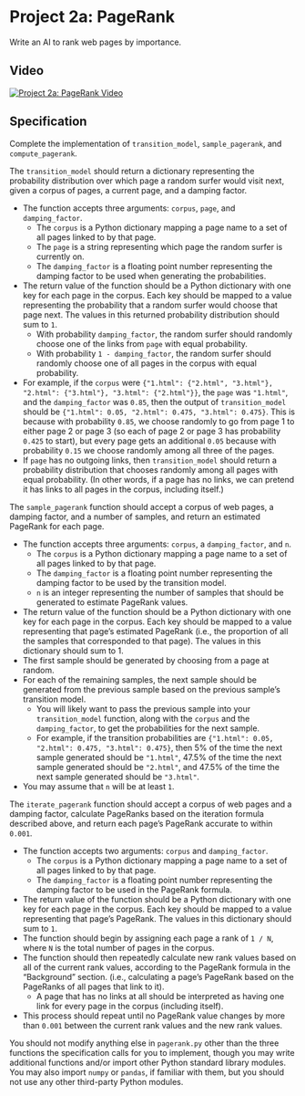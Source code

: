 # Project 2a: PageRank

Write an AI to rank web pages by importance.

## Video

[![Project 2a: PageRank Video](https://i.ytimg.com/vi/u5WwkM6a9WU/hqdefault.jpg?sqp=-oaymwEZCPYBEIoBSFXyq4qpAwsIARUAAIhCGAFwAQ==&rs=AOn4CLB1rDkWemZnHI2DD1MwH5-1bvNnjw)](https://www.youtube.com/watch?v=u5WwkM6a9WU)

## Specification

Complete the implementation of `transition_model`, `sample_pagerank`, and `compute_pagerank`.

The `transition_model` should return a dictionary representing the probability distribution over which page a random surfer would visit next, given a corpus of pages, a current page, and a damping factor.

- The function accepts three arguments: `corpus`, `page`, and `damping_factor`.
    - The `corpus` is a Python dictionary mapping a page name to a set of all pages linked to by that page.
    - The `page` is a string representing which page the random surfer is currently on.
    - The `damping_factor` is a floating point number representing the damping factor to be used when generating the probabilities.
- The return value of the function should be a Python dictionary with one key for each page in the corpus. Each key should be mapped to a value representing the probability that a random surfer would choose that page next. The values in this returned probability distribution should sum to `1`.
    - With probability `damping_factor`, the random surfer should randomly choose one of the links from `page` with equal probability.
    - With probability `1 - damping_factor`, the random surfer should randomly choose one of all pages in the corpus with equal probability.
- For example, if the `corpus` were `{"1.html": {"2.html", "3.html"}, "2.html": {"3.html"}, "3.html": {"2.html"}}`, the `page` was `"1.html"`, and the `damping_factor` was `0.85`, then the output of `transition_model` should be `{"1.html": 0.05, "2.html": 0.475, "3.html": 0.475}`. This is because with probability `0.85`, we choose randomly to go from page 1 to either page 2 or page 3 (so each of page 2 or page 3 has probability `0.425` to start), but every page gets an additional `0.05` because with probability `0.15` we choose randomly among all three of the pages.
- If `page` has no outgoing links, then `transition_model` should return a probability distribution that chooses randomly among all pages with equal probability. (In other words, if a page has no links, we can pretend it has links to all pages in the corpus, including itself.)

The `sample_pagerank` function should accept a corpus of web pages, a damping factor, and a number of samples, and return an estimated PageRank for each page.

- The function accepts three arguments: `corpus`, a `damping_factor`, and `n`.
    - The `corpus` is a Python dictionary mapping a page name to a set of all pages linked to by that page.
    - The `damping_factor` is a floating point number representing the damping factor to be used by the transition model.
    - `n` is an integer representing the number of samples that should be generated to estimate PageRank values.
- The return value of the function should be a Python dictionary with one key for each page in the corpus. Each key should be mapped to a value representing that page’s estimated PageRank (i.e., the proportion of all the samples that corresponded to that page). The values in this dictionary should sum to 1.
- The first sample should be generated by choosing from a page at random.
- For each of the remaining samples, the next sample should be generated from the previous sample based on the previous sample’s transition model.
    - You will likely want to pass the previous sample into your `transition_model` function, along with the `corpus` and the `damping_factor`, to get the probabilities for the next sample.
    - For example, if the transition probabilities are `{"1.html": 0.05, "2.html": 0.475, "3.html": 0.475}`, then 5% of the time the next sample generated should be `"1.html"`, 47.5% of the time the next sample generated should be `"2.html"`, and 47.5% of the time the next sample generated should be `"3.html"`.
- You may assume that `n` will be at least `1`.

The `iterate_pagerank` function should accept a corpus of web pages and a damping factor, calculate PageRanks based on the iteration formula described above, and return each page’s PageRank accurate to within `0.001`.

- The function accepts two arguments: `corpus` and `damping_factor`.
    - The `corpus` is a Python dictionary mapping a page name to a set of all pages linked to by that page.
    - The `damping_factor` is a floating point number representing the damping factor to be used in the PageRank formula.
- The return value of the function should be a Python dictionary with one key for each page in the corpus. Each key should be mapped to a value representing that page’s PageRank. The values in this dictionary should sum to `1`.
- The function should begin by assigning each page a rank of `1 / N`, where `N` is the total number of pages in the corpus.
- The function should then repeatedly calculate new rank values based on all of the current rank values, according to the PageRank formula in the “Background” section. (i.e., calculating a page’s PageRank based on the PageRanks of all pages that link to it).
    - A page that has no links at all should be interpreted as having one link for every page in the corpus (including itself).
- This process should repeat until no PageRank value changes by more than `0.001` between the current rank values and the new rank values.

You should not modify anything else in `pagerank.py` other than the three functions the specification calls for you to implement, though you may write additional functions and/or import other Python standard library modules. You may also import `numpy` or `pandas`, if familiar with them, but you should not use any other third-party Python modules.